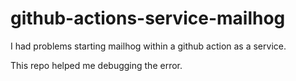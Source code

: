 # github-actions-service-mailhog

I had problems starting mailhog within a github action as a service.

This repo helped me debugging the error.
